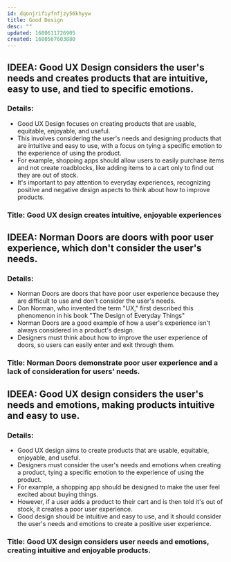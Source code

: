 ```yaml
---
id: dqonjrifiyfnfjzy56khyyw
title: Good Design
desc: ""
updated: 1680611726905
created: 1680567603880
---
```


## IDEEA: Good UX Design considers the user's needs and creates products that are intuitive, easy to use, and tied to specific emotions.

### Details:

- Good UX Design focuses on creating products that are usable, equitable,
  enjoyable, and useful.
- This involves considering the user's needs and designing products that are
  intuitive and easy to use, with a focus on tying a specific emotion to the
  experience of using the product.
- For example, shopping apps should allow users to easily purchase items and not
  create roadblocks, like adding items to a cart only to find out they are out
  of stock.
- It's important to pay attention to everyday experiences, recognizing positive
  and negative design aspects to think about how to improve products.

### Title: Good UX design creates intuitive, enjoyable experiences

## IDEEA: Norman Doors are doors with poor user experience, which don't consider the user's needs.

### Details:

- Norman Doors are doors that have poor user experience because they are
  difficult to use and don't consider the user's needs.
- Don Norman, who invented the term "UX," first described this phenomenon in his
  book "The Design of Everyday Things"
- Norman Doors are a good example of how a user's experience isn't always
  considered in a product's design.
- Designers must think about how to improve the user experience of doors, so
  users can easily enter and exit through them.

### Title: Norman Doors demonstrate poor user experience and a lack of consideration for users' needs.

## IDEEA: Good UX design considers the user's needs and emotions, making products intuitive and easy to use.

### Details:

- Good UX design aims to create products that are usable, equitable, enjoyable,
  and useful.
- Designers must consider the user's needs and emotions when creating a product,
  tying a specific emotion to the experience of using the product.
- For example, a shopping app should be designed to make the user feel excited
  about buying things.
- However, if a user adds a product to their cart and is then told it's out of
  stock, it creates a poor user experience.
- Good design should be intuitive and easy to use, and it should consider the
  user's needs and emotions to create a positive user experience.

### Title: Good UX design considers user needs and emotions, creating intuitive and enjoyable products.
